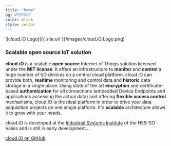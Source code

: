```yaml
---
title: "home"
bg: #FBFDFE
color: black
style: center
---
```


![cloud.iO Logo]({{ site.url }}/images/cloud.iO Logo.png)

### Scalable open source IoT solution

**cloud.iO** is a scalable **open source** Internet of Things solution licensed under the **MIT license**. It offers an infrastructure to **monitor** and **control** a huge number of I/O devices on a central cloud platform. cloud.iO can provide both, **realtime** monitoring and control data and **historic** data storage in a single place. Using state of the art **encryption** and certificate-based **authentication** for all connections (embedded Device Endpoints and applications accessing the actual data) and offering **flexible access control** mechanisms, cloud.iO is the ideal platform in order to drive your data acquisition projects on one single platform. It's **scalable** architecture allows it to grow with your needs.

cloud.iO is developed at the [Industrial Systems Institute](http://www.hevs.ch/isi) of the HES-SO Valais and is still in early development...

<span id="forkongithub">
  <a href="{{ site.source_link }}" class="bg-blue">
    cloud.iO on GitHub
  </a>
</span>
